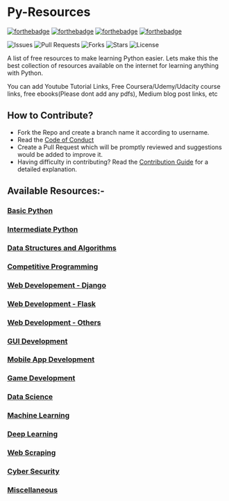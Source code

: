 # Py-Resources

[![forthebadge](https://forthebadge.com/images/badges/built-by-developers.svg)](https://forthebadge.com)
[![forthebadge](https://forthebadge.com/images/badges/built-with-love.svg)](https://forthebadge.com)
[![forthebadge](https://forthebadge.com/images/badges/built-with-swag.svg)](https://forthebadge.com)
[![forthebadge](https://forthebadge.com/images/badges/made-with-python.svg)](https://forthebadge.com)


![Issues](https://img.shields.io/github/issues/Python-World/Py-Resources)
![Pull Requests](https://img.shields.io/github/issues-pr/Python-World/Py-Resources)
![Forks](https://img.shields.io/github/forks/Python-World/Py-Resources)
![Stars](https://img.shields.io/github/stars/Python-World/Py-Resources)
![License](https://img.shields.io/github/license/Python-World/Py-Resources)


A list of  free resources to make learning Python easier.
Lets make this the best collection of resources available on the internet for learning anything with Python.

You can add Youtube Tutorial Links, Free Coursera/Udemy/Udacity course links, free ebooks(Please dont add any pdfs), Medium blog post links, etc


## How to Contribute?

- Fork the Repo and create a branch name it according to username.
- Read the [Code of Conduct](https://github.com/Python-World/Py-Resources/blob/master/CODE_OF_CONDUCT.md)
- Create a Pull Request which will be promptly reviewed and suggestions would be added to improve it.
- Having difficulty in contributing? Read the [Contribution Guide](https://github.com/Python-World/Py-Resources/blob/master/CONTRIBUTING.md) for a detailed explanation.


## Available Resources:-

### [Basic Python](https://github.com/Python-World/Py-Resources/tree/main/Basic_Python)

### [Intermediate Python](https://github.com/Python-World/Py-Resources/tree/main/Intermediate)

### [Data Structures and Algorithms](https://github.com/Python-World/Py-Resources/tree/main/DSA)

### [Competitive Programming](https://github.com/Python-World/Py-Resources/tree/main/Competitive_Programming)

### [Web Developement - Django](https://github.com/Python-World/Py-Resources/tree/main/Django)

### [Web Development - Flask](https://github.com/Python-World/Py-Resources/tree/main/Flask)

### [Web Development - Others](https://github.com/Python-World/Py-Resources/tree/main/Web_Others)

### [GUI Development](https://github.com/Python-World/Py-Resources/tree/main/GUI)

### [Mobile App Development](https://github.com/Python-World/Py-Resources/tree/main/Mobile_App)

### [Game Development](https://github.com/Python-World/Py-Resources/tree/main/Game_development)

### [Data Science](https://github.com/Python-World/Py-Resources/tree/main/Data_Science)

### [Machine Learning](https://github.com/Python-World/Py-Resources/tree/main/Machine_Learning)

### [Deep Learning](https://github.com/Python-World/Py-Resources/tree/main/Deep_Learning)

### [Web Scraping](https://github.com/Python-World/Py-Resources/tree/main/Web_Scraping)

### [Cyber Security](https://github.com/Python-World/Py-Resources/tree/main/Cyber_Security)

### [Miscellaneous](https://github.com/Python-World/Py-Resources/tree/main/Miscellaneous)
